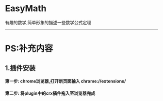 # EasyMath
有趣的数学,简单形象的描述一些数学公式定理




***
# PS:补充内容
## 1.插件安装
#### 第一步: chrome浏览器,打开新页面输入 chrome://extensions/
#### 第二步: 将plugin中的crx插件拖入至浏览器完成